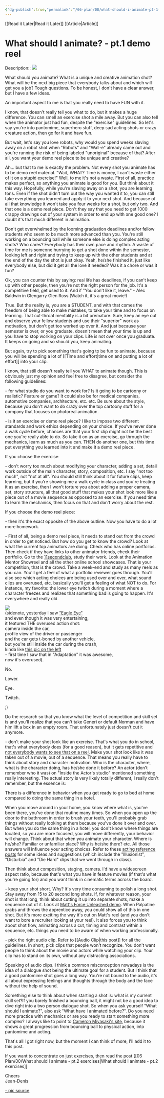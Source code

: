 ```yaml
---
{"dg-publish":true,"permalink":"/06-plan/00/what-should-i-animate-pt-1-demo-reel/","noteIcon":"","created":"2025-01-21T01:20:17.250+10:00","updated":"2025-01-21T16:22:09.324+10:00"}
---
```


[[Read it Later\|Read it Later]] [[Article\|Article]] 
# What should I animate? - pt.1 demo reel

Description:: [![](https://blogger.googleusercontent.com/img/b/R29vZ2xl/AVvXsEhQv7O9QuKRmgzLIWuz1m6Lh64wfF3X5X1nRFeeGC7hBWRNo0eyOZNe0ySyE52e2qsAH0PHJ0F6FaG_hpq5bSoJY51-jc9vAieGpBuJ90rUCjWLTJNkreYnTV6lNf860uf5MkBaPXPNINAg/s400/ojsimpson.jpg)](https://blogger.googleusercontent.com/img/b/R29vZ2xl/AVvXsEhQv7O9QuKRmgzLIWuz1m6Lh64wfF3X5X1nRFeeGC7hBWRNo0eyOZNe0ySyE52e2qsAH0PHJ0F6FaG_hpq5bSoJY51-jc9vAieGpBuJ90rUCjWLTJNkreYnTV6lNf860uf5MkBaPXPNINAg/s1600-h/ojsimpson.jpg)

What should you animate? What is a unique and creative animation shot? What will be the next big piece that everybody talks about and which will get you a job? Tough questions. To be honest, I don't have a clear answer, but I have a few ideas.

An important aspect to me is that you really need to have FUN with it.

  

I know, that doesn't really tell you what to do, but it makes a huge difference. You can smell an exercise shot a mile away. But you can also tell when the animator just had fun, despite the "exercise" guidelines. So let's say you're into pantomime, superhero stuff, deep sad acting shots or crazy creature action, then go for it and have fun.

But wait, let's say you love robots, why would you spend weeks slaving away on a robot shot when "Robots" and "Wall-e" already came out and you're running the risk of being labeled "unoriginal" because of that? After all, you want your demo reel piece to be unique and creative?

Ah... but that to me is exactly the problem. Not every shot you animate has to be demo reel material. "Wait, WHAT? Time is money, I can't waste either of it on a stupid exercise!" Well, to me it's not a waste. First of all, practice makes perfect, so anything you animate is good for you. But think about it this way. Hopefully, while you're slaving away on a shot, you are learning tons. Even if the shot didn't turn out the way you wanted it to, you can still take everything you learned and apply it to your next shot. And because of all that knowledge it won't take you four weeks for a shot, but only two. And that one is a demo reel piece. Don't they say that you need to get 1000 crappy drawings out of your system in order to end up with one good one? I doubt it's that much different in animation.

  

Don't get overwhelmed by the looming graduation deadlines and/or fellow students who seem to be much more advanced than you. You're still working on a bouncing ball while someone else is doing complex acting shots? Who cares? Everybody has their own pace and rhythm. A waste of time for me is someone hurrying to get a shot done within the semester, looking left and right and trying to keep up with the other students and at the end of the day the shot is just okay. Yeah, he/she finished it, just like everybody else, but did it get all the love it needed? Was it a chore or was it fun?

Ok, you can counter this by saying: real life has deadlines, if you can't keep up with other people, then you're not the right person for the job. It's a competitive field, get used to it. And if "You don't like it, leave." - Alec Baldwin in Glengarry Glen Ross (Watch it, it's a great movie!)

True. But the reality is, you are a STUDENT, and with that comes the freedom of being able to make mistakes, to take your time and to focus on learning. That cut-throat mentality is a bit premature. Sure, keep an eye out and observe your fellow students and use their "superior" work as motivation, but don't get too worked up over it. And just because your semester is over, or you graduate, doesn't mean that your time is up and you have to stop working on your clips. Life is not over once you graduate. It keeps on going and so should you, keep animating.

But again, try to pick something that's going to be fun to animate, because you will be spending a lot of [[Time and effort\|time on and putting a lot of effort]] into your clip.

I know, that still doesn't really tell you WHAT to animate though. This is obviously just my opinion and feel free to disagree, but consider the following guidelines:

\- for what studio do you want to work for? Is it going to be cartoony or realistic? Feature or game? It could also be for medical companies, automotive companies, architecture, etc. etc. Be sure about the style, because you don't want to do crazy over the top cartoony stuff for a company that focuses on photoreal animation.

\- is it an exercise or demo reel piece? I like to impose two different standards and work ethics depending on your choice. If you've never done a walk cycle before, chances are that your first clip might not be the best one you're really able to do. So take it on as an exercise, go through the mechanics, learn as much as you can. THEN do another one, but this time put everything you learned into it and make it a demo reel piece.

If you choose the exercise:

\- don't worry too much about modifying your character, adding a set, detail work outside of the main character, story, composition, etc. I say "not too much", not "not at all". You should still think about it for future clips, keep learning, but if you're showing me a walk cycle in class and you're treating it as an exercise, then I won't torture you about adding a proper camera, set, story structure, all that good stuff that makes your shot look more like a piece out of a movie sequence as opposed to an exercise. If you need time to learn the mechanics, then focus on that and don't worry about the rest.

If you choose the demo reel piece:

\- then it's the exact opposite of the above outline. Now you have to do a lot more homework.

\- First of all, being a demo reel piece, it needs to stand out from the crowd in order to get noticed. But how do you get to know the crowd? Look at what the current top animators are doing. Check who has online portfolios. Then check if they have links to other animator friends, check their portfolio. Go to the [11secondclub](https://www.11secondclub.com/), study their work. Look at the Animation Mentor Showreel and all the other online school showcases. That is your competition, that is the crowd. Take a week-end and study as many reels as you can. You'll get a feel of what a portfolio reviewer goes through. You'll also see which acting choices are being used over and over, what sound clips are overused, etc. basically you'll get a feeling of what NOT to do. For instance, my favorite: the lower eye twitch during a moment where a character freezes and realizes that something bad is going to happen. It's everywhere and really old.

[![](https://blogger.googleusercontent.com/img/b/R29vZ2xl/AVvXsEh3UB7T_N_yPjkF823aHtHXZNmZhLqOT7UNKi5MZkPPLOgb6EOp8GXlPbZ-WpCTiGYuZnorWbKZJwFFHugnI7J0Y7rQdvwPuQHhglBxTIS5eoEhVKPM9ftoGOJ06u5ojtAxhDu6kIWC__UF/s400/swench-vantage-point.jpg)](https://blogger.googleusercontent.com/img/b/R29vZ2xl/AVvXsEh3UB7T_N_yPjkF823aHtHXZNmZhLqOT7UNKi5MZkPPLOgb6EOp8GXlPbZ-WpCTiGYuZnorWbKZJwFFHugnI7J0Y7rQdvwPuQHhglBxTIS5eoEhVKPM9ftoGOJ06u5ojtAxhDu6kIWC__UF/s1600-h/swench-vantage-point.jpg)  
(sidenote, yesterday I saw ["Eagle Eye"](https://www.youtube.com/watch?v=4irce-kalhk)  
and even though it was very entertaining,  
it featured THE overused action shot:  
camera inside the car,  
profile view of the driver or passenger  
and the car gets t-boned by another vehicle,  
but you're still inside the car during the crash,  
kinda like [this pic on the left](http://swench.blogspot.com/2007/07/vantage-point-trailer.html)  
\- first time I saw that in "Adaptation" it was awesome,  
now it's overused).

No.

Lower.

Eye.

Twitch.

;)

Do the research so that you know what the level of competition and skill set is and you'll realize that you can't take Generi or default Norman and have him lift a box in an empty room. That unfortunately just doesn't cut it anymore.

\- don't make your shot look like an exercise. That's what you do in school, that's what everybody does (for a good reason), but it gets repetitive and [not everybody wants to see that on a reel](http://splinedoctors.com/2008/05/revisiting-what-makes-a-good-reel/). Make your shot look like it was taken out of a movie, out of a sequence. That means you really have to think about story and character motivation. Who is the character, where, what is the character doing, has he/she done it before? An actor (don't remember who it was) on "Inside the Actor's studio" mentioned something really interesting. The actual story is very likely totally different, I really don't remember, but the essence is:

There is a difference in behavior when you get ready to go to bed at home compared to doing the same thing in a hotel.

When you move around in your home, you know where what is, you've been there, you've done that routine many times. So when you open up the door to the bathroom in order to brush your teeth, you'll probably grab things without really looking at them because you've done it over and over. But when you do the same thing in a hotel, you don't know where things are located, so you are more focused, you will move differently, your behavior will change. Think about that when you animate your character. Where is he/she? Familiar or unfamiliar place? Why is he/she there? etc. All those answers will influence your acting choices. Refer to these [acting reference posts](http://academyanimation.blogspot.com/2008/02/acting-reference.html) for some ideas and suggestions (which include the "Illusionist", "Disturbia" and "Die Hard" clips that we went through in class).

Then think about composition, staging, camera. I'd have a widescreen aspect ratio, because that's what you have in feature movies (if that's what you're going for) and you want think in cinematic terms across the board.

\- keep your shot short. Why? It's very time consuming to polish a long shot. Stay away from 15 to 20 second long shots. If, for whatever reason, your shot is that long, think about cutting it up into separate shots, make a sequence out of it. Look at [Matt's Force Unleashed demo](http://www.mattornstein.com/demo_reel.html). When Palpatine grabs and throws the apprentice away, you could show all of this in one shot. But it's more exciting the way it's cut on Matt's reel (and you don't want to bore a recruiter looking at your reel). It also forces you to think about shot flow, animating across a cut, timing and contrast within a sequence, etc. things you need to be aware of when working professionally.

\- pick the right audio clip. Refer to [[Audio Clip\|this post]] for all the guidelines. In short, pick clips that people won't recognize. You don't want people to think about the movie and actors while watching your clip. Your clip has to stand on its own, without any distracting associations.

Speaking of audio clips. I think a common misconception nowadays is the idea of a dialogue shot being the ultimate goal for a student. But I think that a good pantomime shot goes a long way. You're not bound to the audio, it's all about expressing feelings and thoughts through the body and the face without the help of sound.

Something else to think about when starting a shot is: what is my current skill set?If you barely finished a bouncing ball, it might not be a good idea to dive right into a two person dialogue shot. So when you ask yourself "What should I animate?", also ask "What have I animated before?". Do you need more practice with mechanics or are you ready to start something more complex? I always like to point to [Cameron Miyasaki's site](http://www.cameronmiyasaki.com/Animation/animation_frameset.htm), because it shows a great progression from bouncing ball to physical action, into pantomime and acting.

That's all I got right now, but the moment I can think of more, I'll add it to this post.

If you want to concentrate on just exercises, then read the post [[06 Plan/00/What should I animate - pt.2 exercises\|What should I animate - pt.2 exercises]]

Cheers  
Jean-Denis

[\- pic source](http://blogs.kansascity.com/photos/uncategorized/2008/01/16/ojsimpson.jpg)

